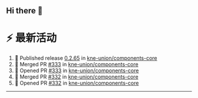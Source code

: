 ## Hi there 👋

<!--

**Here are some ideas to get you started:**

🙋‍♀️ A short introduction - what is your organization all about?
🌈 Contribution guidelines - how can the community get involved?
👩‍💻 Useful resources - where can the community find your docs? Is there anything else the community should know?
🍿 Fun facts - what does your team eat for breakfast?
🧙 Remember, you can do mighty things with the power of [Markdown](https://docs.github.com/github/writing-on-github/getting-started-with-writing-and-formatting-on-github/basic-writing-and-formatting-syntax)
-->


# ⚡ 最新活动

<!--START_SECTION:activity-->
1. 🚀 Published release [0.2.65](https://github.com/kne-union/components-core/releases/tag/0.2.65) in [kne-union/components-core](https://github.com/kne-union/components-core)
2. 🎉 Merged PR [#333](https://github.com/kne-union/components-core/pull/333) in [kne-union/components-core](https://github.com/kne-union/components-core)
3. 💪 Opened PR [#333](https://github.com/kne-union/components-core/pull/333) in [kne-union/components-core](https://github.com/kne-union/components-core)
4. 🎉 Merged PR [#332](https://github.com/kne-union/components-core/pull/332) in [kne-union/components-core](https://github.com/kne-union/components-core)
5. 💪 Opened PR [#332](https://github.com/kne-union/components-core/pull/332) in [kne-union/components-core](https://github.com/kne-union/components-core)
<!--END_SECTION:activity-->

---
